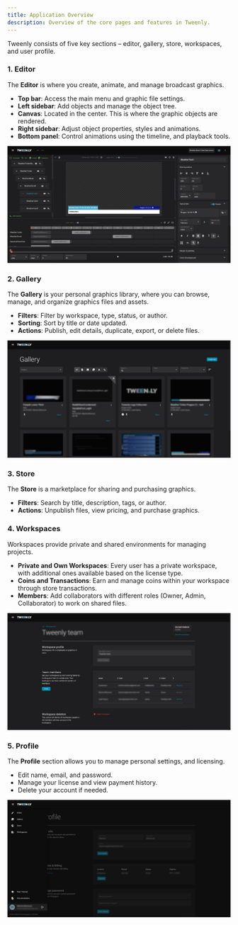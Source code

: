 ```yaml
---
title: Application Overview
description: Overview of the core pages and features in Tweenly.
---
```


Tweenly consists of five key sections – editor, gallery, store, workspaces, and user profile.

### 1. Editor
The **Editor** is where you create, animate, and manage broadcast graphics.

- **Top bar**: Access the main menu and graphic file settings.
- **Left sidebar**: Add objects and manage the object tree.
- **Canvas**: Located in the center. This is where the graphic objects are rendered.
- **Right sidebar**: Adjust object properties, styles and animations.
- **Bottom panel**: Control animations using the timeline, and playback tools.

![Editor Overview](../../../assets/assets/editor-overview.png)

### 2. Gallery

The **Gallery** is your personal graphics library, where you can browse, manage, and organize graphics files and assets.

- **Filters**: Filter by workspace, type, status, or author.
- **Sorting**: Sort by title or date updated.
- **Actions**: Publish, edit details, duplicate, export, or delete files.

![Gallery Overview](../../../assets/assets/gallery-overview.png)

### 3. Store

The **Store** is a marketplace for sharing and purchasing graphics.

- **Filters**: Search by title, description, tags, or author.
- **Actions**: Unpublish files, view pricing, and purchase graphics.

### 4. Workspaces

Workspaces provide private and shared environments for managing projects.

- **Private and Own Workspaces**: Every user has a private workspace, with additional ones available based on the license type.
- **Coins and Transactions**: Earn and manage coins within your workspace through store transactions.
- **Members**: Add collaborators with different roles (Owner, Admin, Collaborator) to work on shared files.

![Workspace Detail](../../../assets/assets/workspace-detail.png)

### 5. Profile

The **Profile**  section allows you to manage personal settings, and licensing.

- Edit name, email, and password.
- Manage your license and view payment history.
- Delete your account if needed.

![Profile Overview](../../../assets/assets/profile-overview.png)
